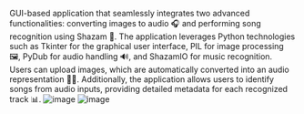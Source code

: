 GUI-based application that seamlessly integrates two advanced functionalities: converting images to audio 🎧 and performing song recognition using Shazam 🎵. The application leverages Python technologies such as Tkinter for the graphical user interface, PIL for image processing 🖼️, PyDub for audio handling 🔊, and ShazamIO for music recognition. Users can upload images, which are automatically converted into an audio representation 🔄🎶. Additionally, the application allows users to identify songs from audio inputs, providing detailed metadata for each recognized track 📊. 
![image](https://github.com/user-attachments/assets/0350e3c7-8b48-4249-a03c-4401570353ac)
![image](https://github.com/user-attachments/assets/771a040f-c301-4ea6-b37f-889ed029b62d)

